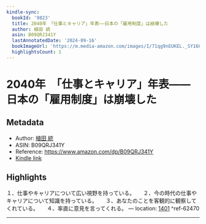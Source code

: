 ```yaml
---
kindle-sync:
  bookId: '9823'
  title: 2040年　「仕事とキャリア」年表――日本の「雇用制度」は崩壊した
  author: 植田 統
  asin: B09QRJ341Y
  lastAnnotatedDate: '2024-09-16'
  bookImageUrl: 'https://m.media-amazon.com/images/I/71qg9nEUKEL._SY160.jpg'
  highlightsCount: 1
---
```

# 2040年　「仕事とキャリア」年表――日本の「雇用制度」は崩壊した
## Metadata
* Author: [植田 統](https://www.amazon.comundefined)
* ASIN: B09QRJ341Y
* Reference: https://www.amazon.com/dp/B09QRJ341Y
* [Kindle link](kindle://book?action=open&asin=B09QRJ341Y)

## Highlights
１、仕事やキャリアについて広い視野を持っている。 　 ２、今の時代の仕事やキャリアについて知識を持っている。 　 ３、あなたのことを客観的に観察してくれている。 　 ４、率直に意見を言ってくれる。 — location: [1401](kindle://book?action=open&asin=B09QRJ341Y&location=1401) ^ref-62470

---
